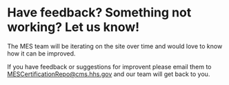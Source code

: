 # Have feedback? Something not working? Let us know!

The MES team will be iterating on the site over time and would love to know how it can be improved. 

If you have feedback or suggestions for improvent please email them to MESCertificationRepo@cms.hhs.gov and our team will get back to you. 
